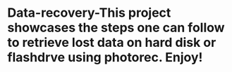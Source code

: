 # Data-recovery-This project showcases the steps one can follow to retrieve lost data on hard disk or flashdrve using photorec. Enjoy!
